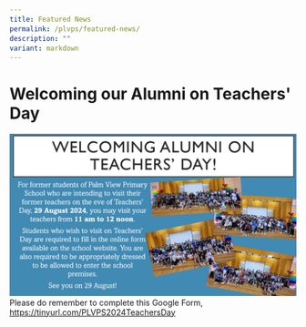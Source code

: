 ```yaml
---
title: Featured News
permalink: /plvps/featured-news/
description: ""
variant: markdown
---
```

# Welcoming our Alumni on Teachers' Day
![](/images/Alumni_Trs_Day_2024.png)
Please do remember to complete this Google Form,
https://tinyurl.com/PLVPS2024TeachersDay
